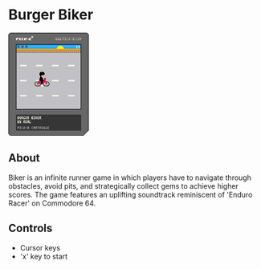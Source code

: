 # Burger Biker

![Burger Biker](./burgerbiker.p8.png)

## About

Biker is an infinite runner game in which players have to navigate through obstacles, avoid pits, and strategically collect gems to achieve higher scores. The game features an uplifting soundtrack reminiscent of 'Enduro Racer' on Commodore 64.

## Controls

- Cursor keys
- 'x' key to start
